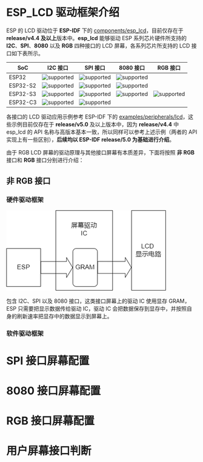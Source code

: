 # ESP_LCD 驱动框架介绍

ESP 的 LCD 驱动位于 **ESP-IDF** 下的 [components/esp_lcd](https://github.com/espressif/esp-idf/tree/master/components/esp_lcd)，目前仅存在于 **release/v4.4 及以上**版本中。**esp_lcd** 能够驱动 ESP 系列芯片硬件所支持的 **I2C**、**SPI**、**8080** 以及 **RGB** 四种接口的 LCD 屏幕，各系列芯片所支持的 LCD 接口如下表所示。

|   SoC    |                          I2C 接口                           |                          SPI 接口                           |                          8080 接口                          |                          RGB 接口                           |
| -------- | ----------------------------------------------------------- | ----------------------------------------------------------- | ----------------------------------------------------------- | ----------------------------------------------------------- |
| ESP32    | ![supported](https://img.shields.io/badge/-Supported-green) | ![supported](https://img.shields.io/badge/-Supported-green) | ![supported](https://img.shields.io/badge/-Supported-green) |                                                             |
| ESP32-S2 | ![supported](https://img.shields.io/badge/-Supported-green) | ![supported](https://img.shields.io/badge/-Supported-green) | ![supported](https://img.shields.io/badge/-Supported-green) |                                                             |
| ESP32-S3 | ![supported](https://img.shields.io/badge/-Supported-green) | ![supported](https://img.shields.io/badge/-Supported-green) | ![supported](https://img.shields.io/badge/-Supported-green) | ![supported](https://img.shields.io/badge/-Supported-green) |
| ESP32-C3 | ![supported](https://img.shields.io/badge/-Supported-green) | ![supported](https://img.shields.io/badge/-Supported-green) |                                                             |                                                             |
各接口的 LCD 驱动应用示例参考 ESP-IDF 下的 [examples/peripherals/lcd](https://github.com/espressif/esp-idf/tree/master/examples/peripherals/lcd)，这些示例目前仅存在于 **release/v5.0** 及以上版本中，因为 **release/v4.4** 中 esp_lcd 的 API 名称与高版本基本一致，所以同样可以参考上述示例（两者的 API 实现上有一些区别），**后续均以 ESP-IDF release/5.0 为基础进行介绍**。

由于 RGB LCD 屏幕的驱动原理与其他接口屏幕有本质差异，下面将按照 **非 RGB** 接口和 **RGB** 接口分别进行介绍：

## 非 RGB 接口

### 硬件驱动框架

![非 RGB 硬件驱动框架](./%E9%9D%9E%20RGB%20%E7%A1%AC%E4%BB%B6%E9%A9%B1%E5%8A%A8%E6%A1%86%E6%9E%B6.png)

包含 I2C、SPI 以及 8080 接口，这类接口屏幕上的驱动 IC 使用显存 GRAM，ESP 只需要把显示数据传给驱动 IC，驱动 IC 会把数据保存到显存中，并按照自身的刷新速率把显存中的数据显示到屏幕上。

### 软件驱动框架



# SPI 接口屏幕配置

# 8080 接口屏幕配置

# RGB 接口屏幕配置

# 用户屏幕接口判断